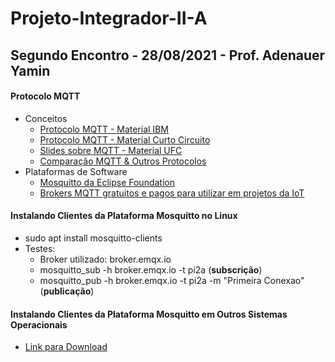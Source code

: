# Projeto-Integrador-II-A

## Segundo Encontro - 28/08/2021 - Prof. Adenauer Yamin

#### Protocolo MQTT
  * Conceitos
    * [Protocolo MQTT - Material IBM](https://www.ibm.com/developerworks/br/library/iot-mqtt-why-good-for-iot/index.html)
    * [Protocolo MQTT - Material Curto Circuito](https://www.curtocircuito.com.br/blog/introducao-ao-mqtt/)
    * [Slides sobre MQTT - Material UFC](https://pt.slideshare.net/MaurcioMoreiraNeto/protocolo-mqtt-redes-de-computadores)
    * [Comparação MQTT & Outros Protocolos](https://medium.com/internet-das-coisas/iot-05-dando-uma-breve-an%C3%A1lise-no-protocolo-mqtt-e404e977fbb6)
  * Plataformas de Software
    * [Mosquitto da Eclipse Foundation](https://mosquitto.org)
    * [Brokers MQTT gratuitos e pagos para utilizar em projetos da IoT](https://diyprojects.io/8-online-mqtt-brokers-iot-connected-objects-cloud/#.XzfHmEl7nUI)


#### Instalando Clientes da Plataforma Mosquitto no Linux

* sudo apt install mosquitto-clients
* Testes: 
  * Broker utilizado: broker.emqx.io
  * mosquitto_sub -h broker.emqx.io -t pi2a  (**subscrição**)
  * mosquitto_pub -h broker.emqx.io -t pi2a -m "Primeira Conexao"   (**publicação**)

#### Instalando Clientes da Plataforma Mosquitto em Outros Sistemas Operacionais

* [Link para Download](https://mosquitto.org/download/)
